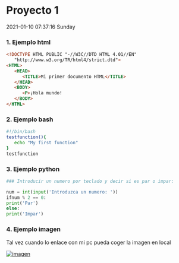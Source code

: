 # Proyecto 1

2021-01-10 07:37:16 Sunday
### 1. Ejemplo html

```html
<!DOCTYPE HTML PUBLIC "-//W3C//DTD HTML 4.01//EN"
   "http://www.w3.org/TR/html4/strict.dtd">
<HTML>
   <HEAD>
      <TITLE>Mi primer documento HTML</TITLE>
   </HEAD>
   <BODY>
      <P>¡Hola mundo!
   </BODY>
</HTML>
```
### 2. Ejemplo bash

```bash
#!/bin/bash
testfunction(){
   echo "My first function"
}
testfunction
```
### 3. Ejemplo python
```python
### Introducir un numero por teclado y decir si es par o impar:

num = int(input('Introduzca un numero: '))
ifnum % 2 == 0:
print('Par')
else:
print('Impar')
```

### 4. Ejemplo imagen
Tal vez cuando lo enlace con mi pc pueda coger la imagen en local

[![imagen](imagen "imagen")](https://www.muycomputer.com/wp-content/uploads/2020/05/cuota-de-mercado-de-Linux-1000x600.jpg "imagen")

